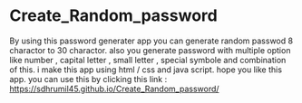 # Create_Random_password
By using this password generater app you can generate random passwod 8 charactor to 30 charactor.
also you generate password with multiple option like number , capital letter , small letter , special symbole and combination of this.
i make this app using html / css and java script.
hope you like this app.
you can use this by clicking this link : https://sdhrumil45.github.io/Create_Random_password/
